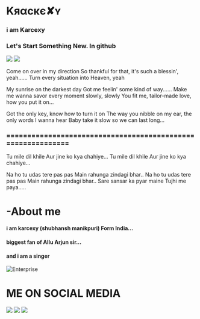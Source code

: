 # Kяαϲκє✘ʏ
### i am Karcexy 
### Let's Start Something New. In github

<a href="https://t.me/karcexy"><img src="https://img.shields.io/badge/TG-karcexy-pink.svg?logo=Telegram"></a>
<a href="https://t.me/marshmellochat"><img src="https://img.shields.io/badge/Join-Telegram%20Group-pink.svg?logo=telegram"></a>

Come on over in my direction
So thankful for that, it's such a blessin', yeah......
Turn every situation into Heaven, yeah

My sunrise on the darkest day
Got me feelin' some kind of way......
Make me wanna savor every moment slowly, slowly
You fit me, tailor-made love, how you put it on...

Got the only key, know how to turn it on
The way you nibble on my ear, the only words I wanna hear
Baby take it slow so we can last long...

### ============================================================


Tu mile dil khile
Aur jine ko kya chahiye...
Tu mile dil khile
Aur jine ko kya chahiye...


Na ho tu udas tere pas pas
Main rahunga zindagi bhar..
Na ho tu udas tere pas pas
Main rahunga zindagi bhar..
Sare sansar ka pyar maine
Tujhi me paya.....

# -About me
#### i am karcexy (shubhansh manikpuri) Form India...

#### biggest fan of Allu Arjun sir...

#### and i am a singer

![Enterprise](https://telegra.ph/file/122c82a7a81698a874b14.jpg)

# ME ON SOCIAL MEDIA
<a href="https://https://www.instagram.com/kracexy"><img src="https://img.shields.io/badge/follow-karcexy-red.svg?logo=instagram"></a>
<a href="https://https://shubhanshmanikpuri7@gmail.com"><img src="https://img.shields.io/badge/mail-karcexy-red.svg?logo=gmail"></a>
<a href="https://https://www.facebook.com"><img src="https://img.shields.io/badge/FB-karcexy-red.svg?logo=Facebook"></a>

<!--
**karcexy/karcexy** is a ✨ _special_ ✨ repository because its `README.md` (this file) appears on your GitHub profile.

Here are some ideas to get you started:

- 🔭 I’m currently working on ...
- 🌱 I’m currently learning ...
- 👯 I’m looking to collaborate on ...
- 🤔 I’m looking for help with ...
- 💬 Ask me about ...
- 📫 How to reach me: ...
- 😄 Pronouns: ...
- ⚡ Fun fact: ...
-->
